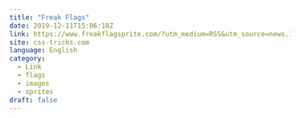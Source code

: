 ```yaml
---
title: "Freak Flags"
date: 2019-12-11T15:06:18Z
link: https://www.freakflagsprite.com/?utm_medium=RSS&utm_source=news.12bit.vn
site: css-tricks.com
language: English
category:
  - Link
  - flags
  - images
  - sprites
draft: false
---
```

